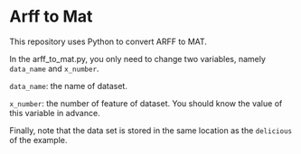 # Arff to Mat

This repository uses Python to convert ARFF to MAT.

In the arff_to_mat.py, you only need to change two variables, namely `data_name` and `x_number`.

`data_name`: the name of dataset.

`x_number`: the number of feature of dataset. You should know the value of this variable in advance.

Finally, note that the data set is stored in the same location as the `delicious` of the example.


